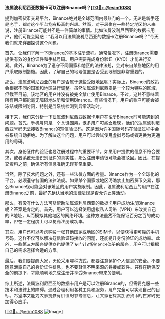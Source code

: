**法属波利尼西亚数据卡可以注册Binance吗？[[TG💪+ @esim1088](https://t.me/s/esim1088)]**

提到加密货币交易平台，Binance绝对是全球范围内最热门的一个。无论是新手还是老手，都对这个平台抱有极高的兴趣。然而，对于居住在一些特定地区的人来说，注册Binance可能并不是一件简单的事情。比如法属波利尼西亚的数据卡用户，他们可能会疑惑：“我可以用法属波利尼西亚的数据卡注册Binance吗？”今天我们就来详细探讨这个问题。

首先，让我们了解一下Binance的基本注册流程。通常情况下，注册Binance需要提供有效的身份证件和手机号码。用户需要完成身份验证（KYC）才能进行交易。此外，Binance为了遵守不同国家和地区的法律法规，会对来自某些地区的用户采取限制措施。因此，了解自己的地理位置是否受到限制是非常重要的。

那么，法属波利尼西亚的用户是否属于这些受限地区呢？实际上，Binance的政策会根据不同的国家和地区进行调整。虽然法属波利尼西亚是一个较为特殊的区域，但截至目前，该地区的用户并没有被完全禁止使用Binance。不过，这并不意味着所有用户都能毫无障碍地注册和使用Binance。有些情况下，用户的账户可能会被冻结或限制访问，特别是当系统检测到异常活动时。

接下来，我们来分析一下法属波利尼西亚数据卡用户在注册Binance时可能遇到的问题。首先，手机号码是一个关键因素。很多用户可能会发现，他们的法属波利尼西亚号码无法接收Binance的短信验证码。这是因为许多国际号码在验证过程中会被系统自动拒绝。为了解决这个问题，用户可以尝试使用虚拟号码或者更换为更通用的号码。

其次，身份证件的验证也是注册过程中的重要环节。如果用户提供的信息不符合要求，或者系统无法识别证件的真实性，那么注册申请很可能会被驳回。因此，在提交资料之前，确保所有信息准确无误非常重要。

当然，除了技术问题之外，还有一些法律方面的考量。Binance作为一个全球化的平台，必须遵守各国的法律法规。如果某个国家或地区明确禁止加密货币交易，那么Binance很可能会对该地区的用户实施限制。因此，法属波利尼西亚的用户在注册Binance之前，最好先确认当地的法律法规是否允许此类活动。

那么，有没有什么方法可以帮助法属波利尼西亚的数据卡用户成功注册Binance呢？答案是肯定的。首先，用户可以选择使用虚拟私人网络（VPN）来改变自己的IP地址，从而模拟其他地区的网络环境。这种方法虽然不能保证百分之百的成功率，但在一定程度上可以提高注册成功率。

其次，用户还可以考虑购买一张其他国家或地区的SIM卡，以便获得更可靠的手机号码。这样不仅可以解决短信验证码接收的问题，还能提升身份验证的成功率。此外，一些第三方服务提供商也提供了专门针对Binance注册的服务，用户可以根据自己的需求选择合适的方案。

最后，我们要提醒大家，无论采用哪种方式，都要注意保护个人信息的安全。不要随意泄露自己的身份证件信息，也不要轻信不明来源的链接或软件。只有在确保安全的前提下，才能顺利地完成注册并享受Binance带来的便利。

综上所述，法属波利尼西亚的数据卡用户是可以注册Binance的，但需要克服一些技术和法律上的障碍。通过合理利用各种工具和服务，用户完全可以实现自己的目标。希望本文能为大家提供有价值的参考信息，让大家在探索加密货币的世界时更加得心应手。

[[TG💪+ @esim1088](https://t.me/s/esim1088) ![Image](https://i.postimg.cc/4NQfJmqS/Snipaste-2025-05-13-00-14-12.png)]